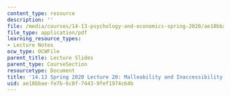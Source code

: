 ```yaml
---
content_type: resource
description: ''
file: /media/courses/14-13-psychology-and-economics-spring-2020/ae18bbaefe7b6c8f74439fef1974c64b_MIT14_13S20_lec20.pdf
file_type: application/pdf
learning_resource_types:
- Lecture Notes
ocw_type: OCWFile
parent_title: Lecture Slides
parent_type: CourseSection
resourcetype: Document
title: '14.13 Spring 2020 Lecture 20: Malleability and Inaccessibility of Preferences '
uid: ae18bbae-fe7b-6c8f-7443-9fef1974c64b
---
```

